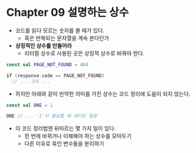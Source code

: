 # Chapter 09 설명하는 상수

- 코드를 읽다 모르는 숫자를 볼 때가 있다.
    - 혹은 반복되는 문자열을 계속 본다던가
- **상징적인 상수를 만들어라**
    - 리터럴 상수로 사용된 곳은 상징적 상수로 바꿔야 한다.

```kotlin
const val PAGE_NOT_FOUND = 404

if (response.code == PAGE_NOT_FOUND) 
  // ... 코드 ...
```

- 하지만 아래와 같이 빈약한 의미를 가진 상수는 코드 정리에 도움이 되지 않는다.

```kotlin
const val ONE = 1

ONE // ... '1'이 필요할 때 어디든 등장
```

- 이 코드 정리법엔 뒤따르는 몇 가지 일이 있다.
    - 한 번에 바뀌거나 이해해야 하는 상수를 모아두기
    - 다른 이유로 묶인 변수들을 분리하기
